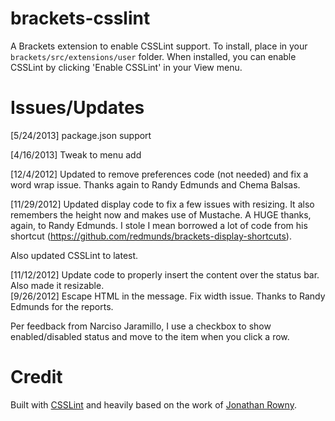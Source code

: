 brackets-csslint
=================

A Brackets extension to enable CSSLint support. To install, place in your ```brackets/src/extensions/user``` folder.
When installed, you can enable CSSLint by clicking 'Enable CSSLint' in your View menu.

Issues/Updates
=====
[5/24/2013] package.json support

[4/16/2013] Tweak to menu add

[12/4/2012] Updated to remove preferences code (not needed) and fix a word wrap issue. Thanks again to Randy Edmunds and Chema Balsas.

[11/29/2012] Updated display code to fix a few issues with resizing. It also remembers the height now and makes use of Mustache. A HUGE
thanks, again, to Randy Edmunds. I stole I mean borrowed a lot of code from his shortcut (https://github.com/redmunds/brackets-display-shortcuts).

Also updated CSSLint to latest.

[11/12/2012] Update code to properly insert the content over the status bar. Also made it resizable.  
[9/26/2012] Escape HTML in the message. Fix width issue. Thanks to Randy Edmunds for the reports.

Per feedback from Narciso Jaramillo, I use a checkbox to show enabled/disabled status and move to the item when you click a row.

Credit
=====
Built with [CSSLint](http://csslint.net/) and heavily based on the work of [Jonathan Rowny](http://www.jonathanrowny.com/). 